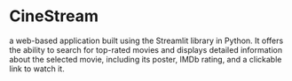 # CineStream
a web-based application built using the Streamlit library in Python. It offers the ability to search for top-rated movies and displays detailed information about the selected movie, including its poster, IMDb rating, and a clickable link to watch it.
